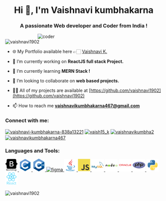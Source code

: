
<h1 align="center">Hi 👋, I'm Vaishnavi kumbhakarna</h1>
<h3 align="center">A passionate Web developer and Coder from India !</h3>
<img align="right" alt="coder" width="400" src="https://cdn.dribbble.com/users/4055494/screenshots/15215756/media/d2b66c4ca0192aa26d103448b3d1518b.gif" >
<p align="left"> <img src="https://komarev.com/ghpvc/?username=vaishnavi1902&label=Profile%20views&color=0e75b6&style=flat" alt="vaishnavi1902" /> </p>

- 🌐 My Portfolio available here 👉🏻 <a href="https://vaishnavi1902.github.io/portfolio_/" target="blank">Vaishnavi K.</a>

- 🔭 I’m currently working on **ReactJS full stack Project.**

- 🌱 I’m currently learning **MERN Stack !**

- 👯 I’m looking to collaborate on **web based projects.**

- 👨‍💻 All of my projects are available at [https://github.com/vaishnavi1902](https://github.com/vaishnavi1902)

- 📫 How to reach me **vaishnavikumbhakarna467@gmail.com**

<h3 align="left">Connect with me:</h3>
<p align="left">
<a href="https://linkedin.com/in/vaishnavi-kumbhakarna-838a13221" target="blank"><img align="center" src="https://raw.githubusercontent.com/rahuldkjain/github-profile-readme-generator/master/src/images/icons/Social/linked-in-alt.svg" alt="vaishnavi-kumbhakarna-838a13221" height="30" width="40" /></a>
<a href="https://www.codechef.com/users/vaish15_k" target="blank"><img align="center" src="https://cdn.jsdelivr.net/npm/simple-icons@3.1.0/icons/codechef.svg" alt="vaish15_k" height="30" width="40" /></a>
<a href="https://www.hackerrank.com/vaishnavikumbha2" target="blank"><img align="center" src="https://raw.githubusercontent.com/rahuldkjain/github-profile-readme-generator/master/src/images/icons/Social/hackerrank.svg" alt="vaishnavikumbha2" height="30" width="40" /></a>
<a href="https://www.leetcode.com/vaishnavikumbhakarna467" target="blank"><img align="center" src="https://raw.githubusercontent.com/rahuldkjain/github-profile-readme-generator/master/src/images/icons/Social/leet-code.svg" alt="vaishnavikumbhakarna467" height="30" width="40" /></a>
</p>

<h3 align="left">Languages and Tools:</h3>
<p align="left"> <a href="https://getbootstrap.com" target="_blank" rel="noreferrer"> <img src="https://raw.githubusercontent.com/devicons/devicon/master/icons/bootstrap/bootstrap-plain-wordmark.svg" alt="bootstrap" width="40" height="40"/> </a> <a href="https://www.cprogramming.com/" target="_blank" rel="noreferrer"> <img src="https://raw.githubusercontent.com/devicons/devicon/master/icons/c/c-original.svg" alt="c" width="40" height="40"/> </a> <a href="https://www.w3schools.com/cpp/" target="_blank" rel="noreferrer"> <img src="https://raw.githubusercontent.com/devicons/devicon/master/icons/cplusplus/cplusplus-original.svg" alt="cplusplus" width="40" height="40"/> </a> <a href="https://www.figma.com/" target="_blank" rel="noreferrer"> <img src="https://www.vectorlogo.zone/logos/figma/figma-icon.svg" alt="figma" width="40" height="40"/> </a> <a href="https://www.java.com" target="_blank" rel="noreferrer"> <img src="https://raw.githubusercontent.com/devicons/devicon/master/icons/java/java-original.svg" alt="java" width="40" height="40"/> </a> <a href="https://developer.mozilla.org/en-US/docs/Web/JavaScript" target="_blank" rel="noreferrer"> <img src="https://raw.githubusercontent.com/devicons/devicon/master/icons/javascript/javascript-original.svg" alt="javascript" width="40" height="40"/> </a> <a href="https://www.mysql.com/" target="_blank" rel="noreferrer"> <img src="https://raw.githubusercontent.com/devicons/devicon/master/icons/mysql/mysql-original-wordmark.svg" alt="mysql" width="40" height="40"/> </a> <a href="https://nodejs.org" target="_blank" rel="noreferrer"> <img src="https://raw.githubusercontent.com/devicons/devicon/master/icons/nodejs/nodejs-original-wordmark.svg" alt="nodejs" width="40" height="40"/> </a> <a href="https://www.oracle.com/" target="_blank" rel="noreferrer"> <img src="https://raw.githubusercontent.com/devicons/devicon/master/icons/oracle/oracle-original.svg" alt="oracle" width="40" height="40"/> </a> <a href="https://www.php.net" target="_blank" rel="noreferrer"> <img src="https://raw.githubusercontent.com/devicons/devicon/master/icons/php/php-original.svg" alt="php" width="40" height="40"/> </a> <a href="https://www.python.org" target="_blank" rel="noreferrer"> <img src="https://raw.githubusercontent.com/devicons/devicon/master/icons/python/python-original.svg" alt="python" width="40" height="40"/> </a> <a href="https://reactjs.org/" target="_blank" rel="noreferrer"> <img src="https://raw.githubusercontent.com/devicons/devicon/master/icons/react/react-original-wordmark.svg" alt="react" width="40" height="40"/> </a> 

<p><img align="center" src="https://github-readme-streak-stats.herokuapp.com/?user=vaishnavi1902&" alt="vaishnavi1902" /></p>
